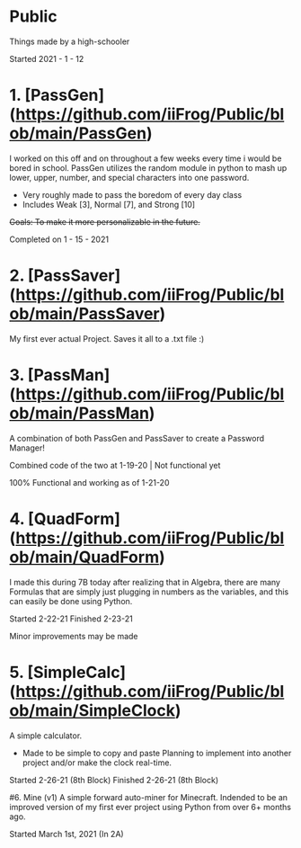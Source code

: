 # Public
Things made by a high-schooler

Started 2021 - 1 - 12

# 1. [PassGen] (https://github.com/iiFrog/Public/blob/main/PassGen) 
I worked on this off and on throughout a few weeks every time i would be bored in school. 
PassGen utilizes the random module in python to mash up lower, upper, number, and special characters into one password.
- Very roughly made to pass the boredom of every day class
- Includes Weak [3], Normal [7], and Strong [10]

~~Goals: To make it more personalizable in the future.~~

Completed on 1 - 15 - 2021
# 2. [PassSaver] (https://github.com/iiFrog/Public/blob/main/PassSaver)

My first ever actual Project. Saves it all to a .txt file :)

# 3. [PassMan] (https://github.com/iiFrog/Public/blob/main/PassMan)
A combination of both PassGen and PassSaver to create a Password Manager!

Combined code of the two at 1-19-20 | Not functional yet

100% Functional and working as of 1-21-20
 
# 4. [QuadForm] (https://github.com/iiFrog/Public/blob/main/QuadForm)
 I made this during 7B today after realizing that in Algebra, there are many Formulas that are simply just plugging in numbers as the variables, and this can easily be done using Python. 

Started 2-22-21 
Finished 2-23-21

Minor improvements may be made
# 5. [SimpleCalc] (https://github.com/iiFrog/Public/blob/main/SimpleClock)
 A simple calculator.
  * Made to be simple to copy and paste
 Planning to implement into another project and/or make the clock real-time.

Started 2-26-21 (8th Block)
Finished 2-26-21 (8th Block)

#6. Mine (v1)
A simple forward auto-miner for Minecraft.
Indended to be an improved version of my first ever project using Python from over 6+ months ago.

Started March 1st, 2021 (In 2A)
